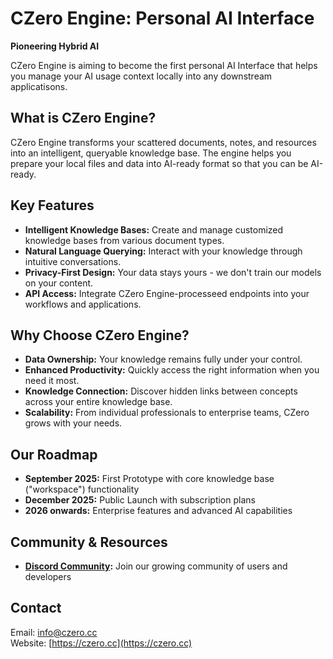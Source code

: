 # CZero Engine: Personal AI Interface

**Pioneering Hybrid AI**

CZero Engine is aiming to become the first personal AI Interface that helps you manage your AI usage context locally into any downstream applicatisons.

## What is CZero Engine?

CZero Engine transforms your scattered documents, notes, and resources into an intelligent, queryable knowledge base. The engine helps you prepare your local files and data into AI-ready format so that you can be AI-ready. 

## Key Features

* **Intelligent Knowledge Bases:** Create and manage customized knowledge bases from various document types.
* **Natural Language Querying:** Interact with your knowledge through intuitive conversations.
* **Privacy-First Design:** Your data stays yours - we don't train our models on your content.
* **API Access:** Integrate CZero Engine-processeed endpoints into your workflows and applications.

## Why Choose CZero Engine?

* **Data Ownership:** Your knowledge remains fully under your control.
* **Enhanced Productivity:** Quickly access the right information when you need it most.
* **Knowledge Connection:** Discover hidden links between concepts across your entire knowledge base.
* **Scalability:** From individual professionals to enterprise teams, CZero grows with your needs.

## Our Roadmap

* **September 2025:** First Prototype with core knowledge base ("workspace") functionality
* **December 2025:** Public Launch with subscription plans
* **2026 onwards:** Enterprise features and advanced AI capabilities

## Community & Resources

* **[Discord Community](https://discord.gg/yjEUkUTEak):** Join our growing community of users and developers

## Contact

Email: [info@czero.cc](mailto:info@czero.cc)  
Website: [https://czero.cc](https://czero.cc)


